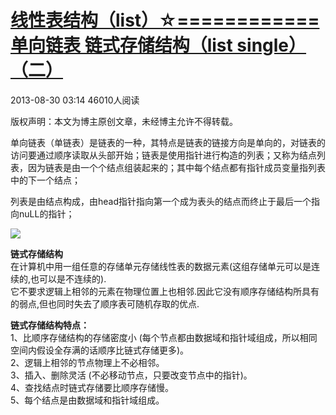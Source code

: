 # [线性表结构（list）☆============单向链表 链式存储结构（list single）（二）][0]

 2013-08-30 03:14  46010人阅读 

版权声明：本文为博主原创文章，未经博主允许不得转载。

单向链表（单链表）是链表的一种，其特点是链表的链接方向是单向的，对链表的访问要通过顺序读取从头部开始；链表是使用指针进行构造的列表；又称为结点列表，因为链表是由一个个结点组装起来的；其中每个结点都有指针成员变量指列表中的下一个结点；

列表是由结点构成，由head指针指向第一个成为表头的结点而终止于最后一个指向nuLL的指针；

![][10]

**链式存储结构**  
  在计算机中用一组任意的存储单元存储线性表的数据元素(这组存储单元可以是连续的,也可以是不连续的).   
  它不要求逻辑上相邻的元素在物理位置上也相邻.因此它没有顺序存储结构所具有的弱点,但也同时失去了顺序表可随机存取的优点.  
  
  
**链式存储结构特点：**  
   1、比顺序存储结构的存储密度小 (每个节点都由数据域和指针域组成，所以相同空间内假设全存满的话顺序比链式存储更多)。   
   2、逻辑上相邻的节点物理上不必相邻。  
   3、插入、删除灵活 (不必移动节点，只要改变节点中的指针)。  
   4、查找结点时链式存储要比顺序存储慢。  
   5、每个结点是由数据域和指针域组成。

[0]: http://blog.csdn.net/xiaoting451292510/article/details/10584293
[10]: ./img/20130830111132328.png